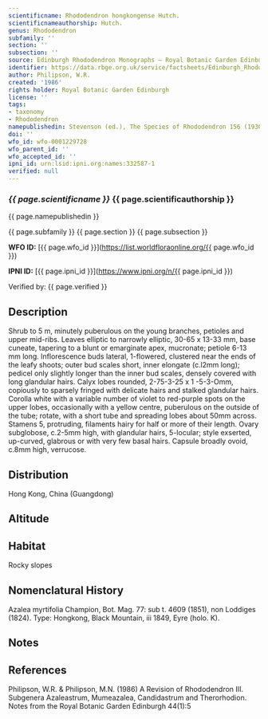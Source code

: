 ```yaml
---
scientificname: Rhododendron hongkongense Hutch.
scientificnameauthorship: Hutch.
genus: Rhododendron
subfamily: ''
section: ''
subsection: ''
source: Edinburgh Rhododendron Monographs – Royal Botanic Garden Edinburgh
identifier: https://data.rbge.org.uk/service/factsheets/Edinburgh_Rhododendron_Monographs.xhtml
author: Philipson, W.R.
created: '1986'
rights holder: Royal Botanic Garden Edinburgh
license: ''
tags:
- taxonomy
- Rhododendron
namepublishedin: Stevenson (ed.), The Species of Rhododendron 156 (1930).
doi: ''
wfo_id: wfo-0001229728
wfo_parent_id: ''
wfo_accepted_id: ''
ipni_id: urn:lsid:ipni.org:names:332587-1
verified: null
---
```

### _{{ page.scientificname }}_ {{ page.scientificauthorship }}
 {{ page.namepublishedin }}

{{ page.subfamily }} {{ page.section }} {{ page.subsection }}

**WFO ID:** [{{ page.wfo_id }}](https://list.worldfloraonline.org/{{ page.wfo_id }})

**IPNI ID:** [{{ page.ipni_id }}](https://www.ipni.org/n/{{ page.ipni_id }})

Verified by: {{ page.verified }}



## Description
Shrub to 5 m, minutely puberulous on the young branches, petioles and upper mid-ribs. Leaves elliptic to narrowly elliptic, 30-65 x 13-33 mm, base cuneate, tapering to a blunt or emarginate apex, mucronate; petiole 6-13 mm long. Inflorescence buds lateral, 1-flowered, clustered near the ends of the leafy shoots; outer bud scales short, inner elongate (c.l2mm long); pedicel only slightly longer than the inner bud scales, densely covered with long glandular hairs. Calyx lobes rounded, 2-75-3-25 x 1 -5-3-Omm, copiously to sparsely fringed with delicate hairs and stalked glandular hairs. Corolla white with a variable number of violet to red-purple spots on the upper lobes, occasionally with a yellow centre, puberulous on the outside of the tube; rotate, with a short tube and spreading lobes about 50mm across. Stamens 5, protruding, filaments hairy for half or more of their length. Ovary subglobose, c.2-5mm high, with glandular hairs, 5-locular; style exserted, up-curved, glabrous or with very few basal hairs. Capsule broadly ovoid, c.8mm high, verrucose.

## Distribution
Hong Kong, China (Guangdong)

## Altitude


## Habitat
Rocky slopes

## Nomenclatural History
Azalea myrtifolia Champion, Bot. Mag. 77: sub t. 4609 (1851), non Loddiges (1824). Type: Hongkong, Black Mountain, iii 1849, Eyre (holo. K).
                       
## Notes


## References

Philipson, W.R. & Philipson, M.N. (1986) A Revision of Rhododendron III. Subgenera Azaleastrum, Mumeazalea, Candidastrum and Therorhodion. Notes from the Royal Botanic Garden Edinburgh 44(1):5
